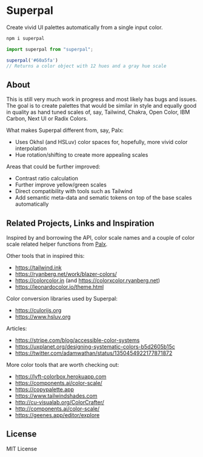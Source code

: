 # Superpal

Create vivid UI palettes automatically from a single input color.

```js
npm i superpal
```

```js
import superpal from "superpal";

superpal('#60a5fa')
// Returns a color object with 12 hues and a gray hue scale
```

## About

This is still very much work in progress and most likely has bugs and issues. The goal is to create palettes that would be similar in style and equally good in quality as hand tuned scales of, say, Tailwind, Chakra, Open Color, IBM Carbon, Next UI or Radix Colors.

What makes Superpal different from, say, Palx:

* Uses Okhsl (and HSLuv) color spaces for, hopefully, more vivid color interpolation
* Hue rotation/shifting to create more appealing scales

Areas that could be further improved:

* Contrast ratio calculation
* Further improve yellow/green scales
* Direct compatibility with tools such as Tailwind
* Add semantic meta-data and sematic tokens on top of the base scales automatically

## Related Projects, Links and Inspiration

Inspired by and borrowing the API, color scale names and a couple of color scale related helper functions from [Palx](https://github.com/jxnblk/palx).

Other tools that in inspired this:

* https://tailwind.ink
* https://ryanberg.net/work/blazer-colors/
* https://colorcolor.in (and https://colorxcolor.ryanberg.net)
* https://leonardocolor.io/theme.html

Color conversion libraries used by Superpal:

* https://culorijs.org
* https://www.hsluv.org

Articles:

* https://stripe.com/blog/accessible-color-systems
* https://uxplanet.org/designing-systematic-colors-b5d2605b15c
* https://twitter.com/adamwathan/status/1350454922177871872

More color tools that are worth checking out:

* https://lyft-colorbox.herokuapp.com
* https://components.ai/color-scale/
* https://copypalette.app
* https://www.tailwindshades.com
* http://cu-visualab.org/ColorCrafter/
* http://components.ai/color-scale/
* https://geenes.app/editor/explore

## License

MIT License